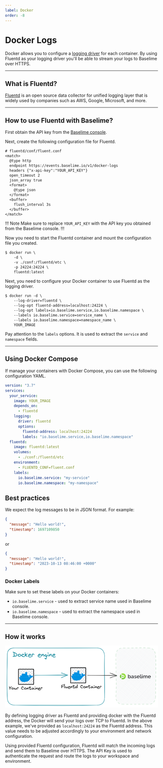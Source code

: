 ```yaml
---
label: Docker
order: -8
---
```


# Docker Logs
Docker allows you to configure a [logging driver](https://docs.docker.com/config/containers/logging/configure/) for each container.
By using Fluentd as your logging driver you'll be able to stream your logs to Baselime over
HTTPS.

---

## What is Fluentd?
[Fluentd](https://www.fluentd.org/) is an open source data collector for unified logging layer that is widely used
by companies such as AWS, Google, Microsoft, and more.

---
## How to use Fluentd with Baselime?

First obtain the API key from the
[Baselime console](https://console.baselime.io).


Next, create the following configuration file for Fluentd.

```apacheconf # :icon-code: fluent.conf
# fluentd/conf/fluent.conf
<match>
  @type http
  endpoint https://events.baselime.io/v1/docker-logs
  headers {"x-api-key":"YOUR_API_KEY"}
  open_timeout 2
  json_array true
  <format>
    @type json
  </format>
  <buffer>
    flush_interval 3s
  </buffer>
</match>
```
!!! Note
Make sure to replace `YOUR_API_KEY` with the API key you obtained from the Baselime console.
!!!

Now you need to start the Fluentd container and mount the configuration file you created.
```shell
$ docker run \
    -d \
    -v ./conf:/fluentd/etc \
    -p 24224:24224 \
    fluentd:latest
```

Next, you need to configure your Docker container to use Fluentd as the logging driver.
```shell
$ docker run -d \
    --log-driver=fluentd \
    --log-opt fluentd-address=localhost:24224 \
    --log-opt labels=io.baselime.service,io.baselime.namespace \
    --labels io.baselime.service=service_name \
    --labels io.baselime.namespace=namespace_name \
    YOUR_IMAGE
```

Pay attention to the `labels` options. It is used to extract the `service` and `namespace` fields.

---
## Using Docker Compose
If manage your containers with Docker Compose, you can use the following configuration YAML.

```yaml # :icon-code: docker-compose.yaml
version: "3.7"
services:
  your_service:
    image: YOUR_IMAGE
    depends_on:
      - fluentd
    logging:
      driver: fluentd
      options:
        fluentd-address: localhost:24224
        labels: "io.baselime.service,io.baselime.namespace"
  fluentd:
    image: fluentd:latest
    volumes:
      - ./conf:/fluentd/etc
    environment:
      - FLUENTD_CONF=fluent.conf
    labels:
      io.baselime.service: "my-service"
      io.baselime.namespace: "my-namespace"
```

## Best practices

We expect the log messages to be in JSON format. For example:
```json
{
  "message": "Hello world!",
  "timestamp": 1697109850
}
```

or 

```json
{
  "message": "Hello world!",
  "timestamp": "2023-10-13 08:46:00 +0000"
}
```

### Docker Labels
Make sure to set these labels on your Docker containers:
* `io.baselime.service` - used to extract service name used in Baselime console.
* `io.baselime.namespace` - used to extract the namespace used in Baselime console.


---
## How it works
![Sending Telemetry data to Baselime](../assets/images/illustrations/sending-data/docker-ingestion.png)

By defining logging driver as Fluentd and providing docker with the Fluentd address,
the Docker will send your logs over TCP to Fluentd. In the above example, we've provided
as `localhost:24224` as the Fluentd address. This value needs to be adjusted
accordingly to your environment and network configuration.

Using provided Fluentd configuration, Fluentd will match the incoming logs and send them
to Baselime over HTTPS. The API Key is used to authenticate the request and route 
the logs to your workspace and environment.


